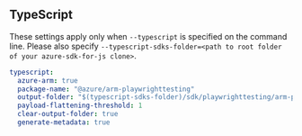 ## TypeScript

These settings apply only when `--typescript` is specified on the command line.
Please also specify `--typescript-sdks-folder=<path to root folder of your azure-sdk-for-js clone>`.

``` yaml $(typescript)
typescript:
  azure-arm: true
  package-name: "@azure/arm-playwrighttesting"
  output-folder: "$(typescript-sdks-folder)/sdk/playwrighttesting/arm-playwrighttesting"
  payload-flattening-threshold: 1
  clear-output-folder: true
  generate-metadata: true
```
